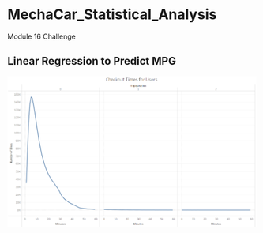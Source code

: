# MechaCar_Statistical_Analysis
Module 16 Challenge

## Linear Regression to Predict MPG

![MechaCarLinearRegression](https://github.com/alosmad/bikesharing/blob/3fe99db33b69775499864c05f296da46bae8d9e1/1_CheckoutTimesUser.png)
